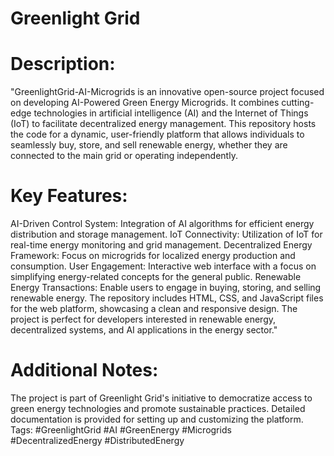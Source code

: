 # Greenlight Grid

# Description:

"GreenlightGrid-AI-Microgrids is an innovative open-source project focused on developing AI-Powered Green Energy Microgrids. It combines cutting-edge technologies in artificial intelligence (AI) and the Internet of Things (IoT) to facilitate decentralized energy management. This repository hosts the code for a dynamic, user-friendly platform that allows individuals to seamlessly buy, store, and sell renewable energy, whether they are connected to the main grid or operating independently.

# Key Features:

AI-Driven Control System: Integration of AI algorithms for efficient energy distribution and storage management.
IoT Connectivity: Utilization of IoT for real-time energy monitoring and grid management.
Decentralized Energy Framework: Focus on microgrids for localized energy production and consumption.
User Engagement: Interactive web interface with a focus on simplifying energy-related concepts for the general public.
Renewable Energy Transactions: Enable users to engage in buying, storing, and selling renewable energy.
The repository includes HTML, CSS, and JavaScript files for the web platform, showcasing a clean and responsive design. The project is perfect for developers interested in renewable energy, decentralized systems, and AI applications in the energy sector."

# Additional Notes:

The project is part of Greenlight Grid's initiative to democratize access to green energy technologies and promote sustainable practices.
Detailed documentation is provided for setting up and customizing the platform.
Tags: #GreenlightGrid #AI #GreenEnergy #Microgrids #DecentralizedEnergy  #DistributedEnergy
